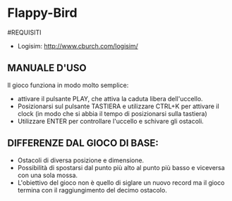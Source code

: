 # Flappy-Bird

#REQUISITI
- Logisim: http://www.cburch.com/logisim/

## MANUALE D'USO
Il gioco funziona in modo molto semplice:
- attivare il pulsante PLAY, che attiva la caduta libera dell'uccello.
- Posizionarsi sul pulsante TASTIERA e utilizzare CTRL+K per attivare il clock (in modo che si abbia il tempo di posizionarsi sulla tastiera)
- Utilizzare ENTER per controllare l'uccello e schivare gli ostacoli.

## DIFFERENZE DAL GIOCO DI BASE:
- Ostacoli di diversa posizione e dimensione.
- Possibilità di spostarsi dal punto più alto al punto più basso e viceversa con una sola mossa.
- L'obiettivo del gioco non è quello di siglare un nuovo record ma il gioco termina con il raggiungimento del decimo ostacolo.
